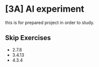 [3A] AI experiment
=
this is for prepared project in order to study.

## Skip Exercises
- 2.7.8
- 3.4.13
- 4.3.4